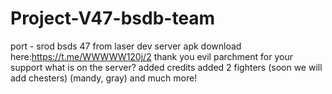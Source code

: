 # Project-V47-bsdb-team
port - srod bsds 47 from laser dev
server apk download here:https://t.me/WWWWW120j/2
thank you evil parchment for your support
what is on the server?
added credits
added 2 fighters (soon we will add chesters)
(mandy, gray)
and much more!
